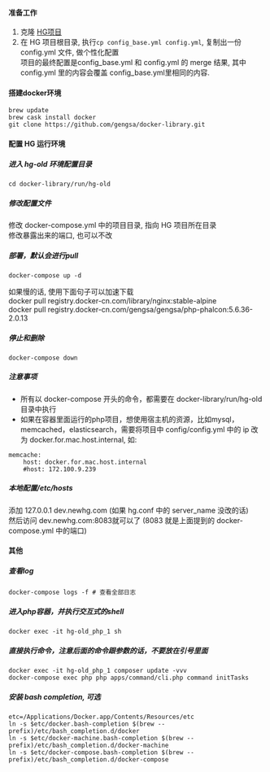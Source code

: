 #### 准备工作
1. 克隆 [HG项目](https://github.com/heavengifts/HG.git)
2. 在 HG 项目根目录, 执行`cp config_base.yml config.yml`, 复制出一份 config.yml 文件, 做个性化配置  
项目的最终配置是config_base.yml 和 config.yml 的 merge 结果, 其中 config.yml 里的内容会覆盖 config_base.yml里相同的内容.

#### 搭建docker环境
```
brew update
brew cask install docker
git clone https://github.com/gengsa/docker-library.git
```

#### 配置 HG 运行环境 
##### 进入 hg-old 环境配置目录 
```
cd docker-library/run/hg-old
```

##### 修改配置文件
修改 docker-compose.yml 中的项目目录, 指向 HG 项目所在目录  
修改暴露出来的端口, 也可以不改  

##### 部署，默认会进行pull
```
docker-compose up -d
```
如果慢的话, 使用下面句子可以加速下载  
docker pull registry.docker-cn.com/library/nginx:stable-alpine  
docker pull registry.docker-cn.com/gengsa/gengsa/php-phalcon:5.6.36-2.0.13

##### 停止和删除
```
docker-compose down
```
##### 注意事项
* 所有以 docker-compose 开头的命令，都需要在 docker-library/run/hg-old 目录中执行
* 如果在容器里面运行的php项目，想使用宿主机的资源，比如mysql，memcached，elasticsearch，需要将项目中 config/config.yml 中的 ip 改为 docker.for.mac.host.internal, 如: 

```
memcache:
    host: docker.for.mac.host.internal
    #host: 172.100.9.239

```

##### 本地配置/etc/hosts
添加 127.0.0.1 dev.newhg.com (如果 hg.conf 中的 server_name 没改的话)  
然后访问 dev.newhg.com:8083就可以了 (8083 就是上面提到的 docker-compose.yml 中的端口)

#### 其他
##### 查看log
```
docker-compose logs -f # 查看全部日志
```

##### 进入php容器，并执行交互式的shell
```
docker exec -it hg-old_php_1 sh
```

##### 直接执行命令，注意后面的命令跟参数的话，不要放在引号里面
```
docker exec -it hg-old_php_1 composer update -vvv
docker-compose exec php php apps/command/cli.php command initTasks
```

##### 安装 bash completion, 可选
```
etc=/Applications/Docker.app/Contents/Resources/etc
ln -s $etc/docker.bash-completion $(brew --prefix)/etc/bash_completion.d/docker
ln -s $etc/docker-machine.bash-completion $(brew --prefix)/etc/bash_completion.d/docker-machine
ln -s $etc/docker-compose.bash-completion $(brew --prefix)/etc/bash_completion.d/docker-compose
```